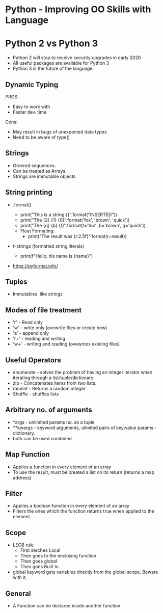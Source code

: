 # Python - Improving OO Skills with Language

# Python 2 vs Python 3
* Python 2 will stop to receive security upgrades in early 2020
* All useful packages are available for Python 3
* Python 3 is the future of the language.

## Dynamic Typing
PROS:
  - Easy to work with
  - Faster dev. time

Cons:
  - May result in bugs of unexpected data types
  - Need to be aware of type()

## Strings
  - Ordered sequences.
  - Can be treated as Arrays.
  - Strings are immutable objects

## String printing
  - .format()
    - print("This is a string {}".format("INSERTED"))
    - print("The {2} {1} {0}".format('fox', 'brown', 'quick'))
    - print("The {q} {b} {f}".format(f='fox' ,b='brown', q='quick'))
    - Float Formating:
      - print("The result was {r:2.5f}".format(r=result))
  - f-strings (formatted string literals)
    - print(f"Hello, his name is {name}")

  - https://pyformat.info/

## Tuples
  - Immutables, like strings

## Modes of file treatment
  - 'r' - Read only
  - 'w' - write only (ovewrite files or create new)
  - 'a' - append only
  - 'r+' - reading and writing
  - 'w+' - writing and reading (ovewrites existing files)

## Useful Operators
  - enumerate - solves the problem of having an integer iterator when iterating through a list/tuple/dictionary
  - zip - Concatenates items from two lists.
  - randint - Returns a random integer
  - Shuffle - shuffles lists


## Arbitrary no. of arguments
  - \*args - unlimited params no. as a tuple
  - \*\*kwargs - keyword arguments, ulimited pairs of key:value params - dictionary.
  - both can be used combined

## Map Function
  - Applies a function in every element of an array
  - To use the result, must be created a list on its return (returns a map address)

## Filter
  - Applies a boolean function in every element of an array
  - Filters the ones which the function returns true when applied to the element.

## Scope
  - LEGB rule
    - First serches Local
    - Then goes to the enclosing function
    - Then goes global
    - Then goes Built In.
  - global keyword gets variables directly from the global scope. Beware with it.

## General
  - A Function can be declared inside another function.
